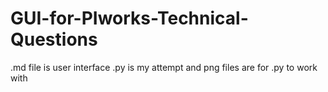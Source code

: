 # GUI-for-PIworks-Technical-Questions

.md file is user interface
.py is my attempt and png files are for .py to work with

